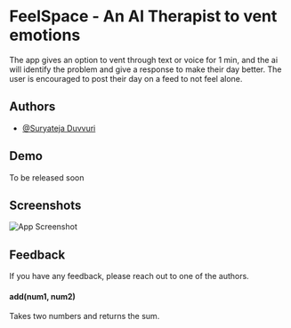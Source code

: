 
# FeelSpace - An AI Therapist to vent emotions

The app gives an option to vent through text or voice for 1 min, and the ai will identify the problem and give a response to make their day better. The user is encouraged to post their day on a feed to not feel alone.




## Authors

- [@Suryateja Duvvuri](https://www.github.com/suryatejaduvvuri)


## Demo
To be released soon


## Screenshots

![App Screenshot](/screenshot/Home.png) 


## Feedback

If you have any feedback, please reach out to one of the authors. 



#### add(num1, num2)

Takes two numbers and returns the sum.

